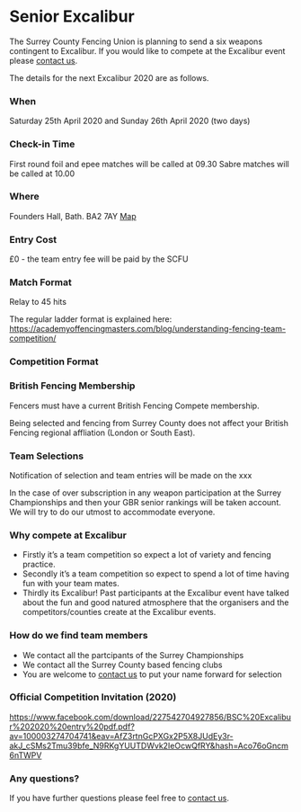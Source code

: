 # Senior Excalibur

The Surrey County Fencing Union is planning to send a six weapons contingent to Excalibur. If you would like to compete at the Excalibur event please [contact us](./contact).


The details for the next Excalibur 2020 are as follows.
 

### When
Saturday 25th April 2020 and Sunday 26th April 2020 (two days)

### Check-in Time
First round foil and epee matches will be called at 09.30
Sabre matches will be called at 10.00

### Where
Founders Hall, Bath. BA2 7AY      [Map](https://www.google.com/maps/place/Founders+Hall/@51.3796272,-2.3262081,15z/data=!4m5!3m4!1s0x0:0x5866ebd920ee6089!8m2!3d51.3796272!4d-2.3262081)

### Entry Cost
£0 - the team entry fee will be paid by the SCFU

### Match Format
Relay to 45 hits 

The regular ladder format is explained here: <https://academyoffencingmasters.com/blog/understanding-fencing-team-competition/>

### Competition Format

### British Fencing Membership
Fencers must have a current British Fencing Compete membership.

Being selected and fencing from Surrey County does not affect your British Fencing regional affliation (London or South East).

### Team Selections
Notification of selection and team entries will be made on the xxx 

In the case of over subscription in any weapon participation at the Surrey Championships and then your GBR senior rankings will be taken account. We will try to do our utmost to accommodate everyone. 


### Why compete at Excalibur
- Firstly it’s a team competition so expect a lot of variety and fencing practice. 
- Secondly it’s a team competition so expect to spend a lot of time having fun with your team mates.
- Thirdly its Excalibur! Past participants at the Excalibur event have talked about the fun and good natured atmosphere that the organisers and the competitors/counties create at the Excalibur events.

### How do we find team members
- We contact all the partcipants of the Surrey Championships
- We contact all the Surrey County based fencing clubs
- You are welcome to [contact us](./contact) to put your name forward for selection

### Official Competition Invitation (2020)
<https://www.facebook.com/download/227542704927856/BSC%20Excalibur%202020%20entry%20pdf.pdf?av=100003274704741&eav=AfZ3rtnGcPXGx2P5X8JUdEy3r-akJ_cSMs2Tmu39bfe_N9RKgYUUTDWvk2IeOcwQfRY&hash=Aco76oGncm6nTWPV>

### Any questions?
If you have further questions please feel free to [contact us](./contact).
